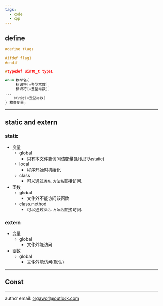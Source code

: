 ```yaml
---
tags:
  - code
  - cpp
---
```


## define

```cpp
#define flag1

#ifdef flag1
#endif

#typedef uint8_t type1

enum 枚举名{ 
     标识符[=整型常数], 
     标识符[=整型常数], 
... 
    标识符[=整型常数]
} 枚举变量;

```

---

## static and extern

### static
- 变量
	- global
		- 只有本文件能访问该变量(默认即为static)
	-  local
		- 程序开始时初始化
	- class
		- 可以通过`类名.方法名`直接访问.
- 函数
	- global
		- 文件外不能访问该函数
	- class.method
		- 可以通过`类名.方法名`直接访问.
### extern
- 变量
	- global
		- 文件外能访问
-  函数
	- global
		- 文件外能访问(默认)

---
## Const







---

author email: orgaworl@outlook.com